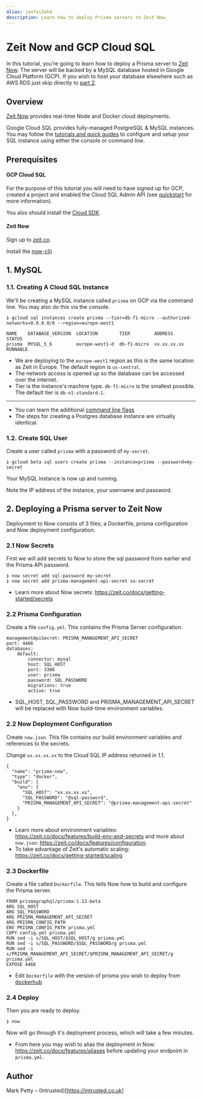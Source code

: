 ```yaml
---
alias: joofei3ahd
description: Learn how to deploy Prisma servers to Zeit Now.
---
```


# Zeit Now and GCP Cloud SQL

In this tutorial, you’re going to learn how to deploy a Prisma server to [Zeit Now](https://zeit.co/now). The server will be backed by a MySQL database hosted in Google Cloud Platform (GCP). If you wish to host your database elsewhere such as AWS RDS just skip directly to [part 2]().

## Overview

[Zeit Now](https://zeit.co/now) provides real-time Node and Docker cloud deployments. 

Google Cloud SQL provides fully-managed PostgreSQL & MySQL instances. You may follow the [tutorials and quick guides](https://cloud.google.com/sql/docs/) to configure and setup your SQL instance using either the console or command line.

## Prerequisites

#### GCP Cloud SQL

For the purpose of this tutorial you will need to have signed up for GCP, created a project and enabled the Cloud SQL Admin API (see [quickstart](https://cloud.google.com/sql/docs/mysql/) for more information).

You also should install the [Cloud SDK](https://cloud.google.com/sdk/).

#### Zeit Now

Sign up to [zeit.co](https://zeit.co).

Install the [now-cli)](https://github.com/zeit/now-cli)

## 1. MySQL

### 1.1. Creating A Cloud SQL Instance

We'll be creating a MySQL instance called `prisma` on GCP via the command line. You may also do this via the console.

```console
❯ gcloud sql instances create prisma --tier=db-f1-micro --authorized-networks=0.0.0.0/0 --region=europe-west1

NAME    DATABASE_VERSION  LOCATION        TIER         ADDRESS      STATUS
prisma  MYSQL_5_6         europe-west1-d  db-f1-micro  xx.xx.xx.xx  RUNNABLE
```

* We are deploying to the `europe-west1` region as this is the same location as Zeit in Europe. The default region is `us-central`.
* The network access is opened up so the database can be accessed over the internet.
* Tier is the instance's machine type. `db-f1-micro` is the smallest possible. The default tier is `db-n1-standard-1`.

---

* You can learn the additional [command line flags](https://cloud.google.com/sdk/gcloud/reference/beta/sql/instances/create)
* The steps for creating a Postgres database instance are virtually identical.


### 1.2. Create SQL User

Create a user called `prisma` with a password of `my-secret`.

```console
❯ gcloud beta sql users create prisma --instance=prisma --password=my-secret
```

Your MySQL Instance is now up and running.

Note the IP address of the instance, your username and password.

## 2. Deploying a Prisma server to Zeit Now

Deployment to Now consists of 3 files; a Dockerfile, prisma configuration and Now deployment configuration.

### 2.1 Now Secrets

First we will add secrets to Now to store the sql password from earlier and the Prisma API password.

```console
❯ now secret add sql-password my-secret
❯ now secret add prisma-management-api-secret so-secret
```

*  Learn more about Now secrets: https://zeit.co/docs/getting-started/secrets

### 2.2 Prisma Configuration

Create a file `config.yml`. This contains the Prisma Server configuration.

```file
managementApiSecret: PRISMA_MANAGEMENT_API_SECRET
port: 4466
databases:
    default:
        connector: mysql
        host: SQL_HOST
        port: 3306
        user: prisma
        password: SQL_PASSWORD
        migrations: true
        active: true
```

* SQL_HOST, SQL_PASSWORD and PRISMA_MANAGEMENT_API_SECRET will be replaced with Now build-time environment variables.

### 2.2 Now Deployment Configuration

Create `now.json`. This file contains our build environment variables and references to the secrets.

Change `xx.xx.xx.xx` to the Cloud SQL IP address returned in 1.1.

```file
{
  "name": "prisma-now",
  "type": "docker",
  "build": {
    "env": {
      "SQL_HOST": "xx.xx.xx.xx",
      "SQL_PASSWORD": "@sql-password",
      "PRISMA_MANAGEMENT_API_SECRET": "@prisma-management-api-secret"
    }
  },
}
```

* Learn more about environment variables: https://zeit.co/docs/features/build-env-and-secrets and more about `now.json`: https://zeit.co/docs/features/configuration.
* To take advantage of Zeit's automatic scaling: https://zeit.co/docs/getting-started/scaling

### 2.3 Dockerfile

Create a file called `Dockerfile`. This tells Now how to build and configure the Prisma server.

```file
FROM prismagraphql/prisma:1.13-beta
ARG SQL_HOST
ARG SQL_PASSWORD
ARG PRISMA_MANAGEMENT_API_SECRET
ARG PRISMA_CONFIG_PATH
ENV PRISMA_CONFIG_PATH prisma.yml
COPY config.yml prisma.yml
RUN sed -i s/SQL_HOST/$SQL_HOST/g prisma.yml
RUN sed -i s/SQL_PASSWORD/$SQL_PASSWORD/g prisma.yml
RUN sed -i s/PRISMA_MANAGEMENT_API_SECRET/$PRISMA_MANAGEMENT_API_SECRET/g prisma.yml
EXPOSE 4466
```

* Edit `Dockerfile` with the version of prisma you wish to deploy from [dockerhub](https://hub.docker.com/r/prismagraphql/prisma/tags/)

### 2.4 Deploy

Then you are ready to deploy.

```console
❯ now
```

Now will go through it's deployment process, which will take a few minutes.

* From here you may wish to alias the deployment in Now: https://zeit.co/docs/features/aliases before updating your endpoint in `prisma.yml`.

## Author
Mark Petty – (Intrusted)[https://intrusted.co.uk]